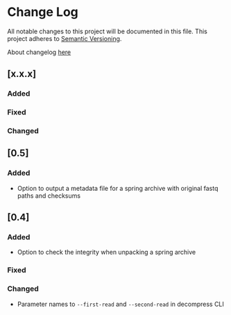 # Change Log
All notable changes to this project will be documented in this file.
This project adheres to [Semantic Versioning](http://semver.org/).

About changelog [here](https://keepachangelog.com/en/1.0.0/)

## [x.x.x]

### Added
### Fixed
### Changed

## [0.5]

### Added
- Option to output a metadata file for a spring archive with original fastq paths and checksums

## [0.4]

### Added

- Option to check the integrity when unpacking a spring archive

### Fixed

### Changed

- Parameter names to `--first-read` and `--second-read` in decompress CLI